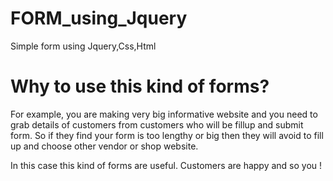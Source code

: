 # FORM_using_Jquery
Simple form using  Jquery,Css,Html

# Why to use this kind of forms?
For example, you are making very big informative website and you need to grab details of customers from customers who will be fillup and submit form.
So if they find your form is too lengthy or big then they will avoid to fill up and choose other vendor or shop website.

In this case this kind of forms are useful. Customers are happy and so you !
